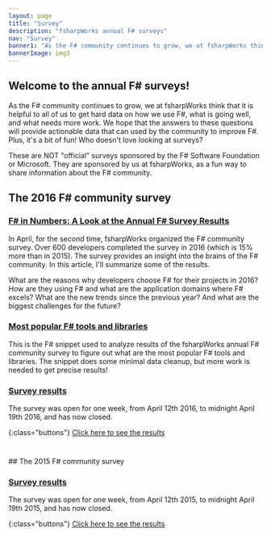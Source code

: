 ```yaml
---
layout: page
title: "Survey"
description: "fsharpWorks annual F# surveys"
nav: "Survey"
banner1: "As the F# community continues to grow, we at fsharpWorks think that it is helpful to all of us to get hard data on how we use F#, what is going well, and what needs more work. We hope that the answers to these questions will provide actionable data that can used by the community to improve F#."
bannerImage: img3        
---
```


<div class="row" markdown="1">
<div class="col-md-12" markdown="1">

## Welcome to the annual F# surveys!


As the F# community continues to grow, we at fsharpWorks think that it is helpful to all of us to get hard data on how we use F#, what is going well, and what needs more work. We hope that the answers to these questions will provide actionable data that can used by the community to improve F#.
Plus, it's a bit of fun!  Who doesn't love looking at surveys?

These are NOT "official" surveys sponsored by the F# Software Foundation or Microsoft. They are sponsored by us at fsharpWorks, as a fun way to share information about the F# community.

</div> <!-- END # Col -->
</div> <!-- END # Row -->

<div class="row" markdown="1">
<div class="col-md-12" markdown="1">

## The 2016 F# community survey

</div> <!-- END # Col -->
</div> <!-- END # Row -->

<div class="row" markdown="1">
<div class="col-md-6" markdown="1">

### <a href="https://www.infoq.com/articles/fsharp-community-survey-2016">F# in Numbers: A Look at the Annual F# Survey Results</a>

In April, for the second time, fsharpWorks organized the F# community survey. Over 600 developers completed the survey in 2016 (which is 15% more than in 2015). The survey provides an insight into the brains of the F# community. In this article, I'll summarize some of the results.

What are the reasons why developers choose F# for their projects in 2016? How are they using F# and what are the application domains where F# excels? What are the new trends since the previous year? And what are the biggest challenges for the future?

</div> <!-- END # Col -->
<div class="col-md-6"  markdown="1">

### <a href="http://www.fssnip.net/7Q5">Most popular F# tools and libraries</a>

This is the F# snippet used to analyze results of the fsharpWorks annual F# community survey to figure out what are the most popular F# tools and libraries. The snippet does some minimal data cleanup, but more work is needed to get precise results!

            
### <a href="https://docs.google.com/forms/d/1l84WGQDUs0EJxVAFWj2jilA3WP0ArgyAqkSnv6Bcffo/viewanalytics">Survey results</a>

The survey was open for one week, from April 12th 2016, to midnight April 19th 2016, and has now closed.

{:class="buttons"}
<a href="https://docs.google.com/forms/d/1l84WGQDUs0EJxVAFWj2jilA3WP0ArgyAqkSnv6Bcffo/viewanalytics" class="btn btn-primary" role="button">Click here to see the results</a>

</div> <!-- END # Col -->
</div> <!-- END # Row -->

<div class="row"   markdown="1">
<div class="col-md-12" style="margin-top:40px"   markdown="1">
## The 2015 F# community survey

</div> <!-- END # Col -->
</div> <!-- END # Row -->

<div class="row" markdown="1">
<div class="col-md-6" markdown="1">

### <a href="https://docs.google.com/forms/d/1Ly_W1ZUH3x_ph4H6I_64uvEib2brDx34j-FoaZkeYLI/viewanalytics">Survey results</a>

The survey was open for one week, from April 12th 2015, to midnight April 19th 2015, and has now closed.

{:class="buttons"}
<a href="https://docs.google.com/forms/d/1Ly_W1ZUH3x_ph4H6I_64uvEib2brDx34j-FoaZkeYLI/viewanalytics" class="btn btn-primary" role="button">Click here to see the results</a>

</div> <!-- END # Col -->
</div> <!-- END # Row -->
